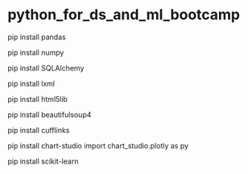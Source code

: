 # python_for_ds_and_ml_bootcamp

pip install pandas

pip install numpy

pip install SQLAlchemy

pip install lxml

pip install html5lib

pip install beautifulsoup4

pip install cufflinks

pip install chart-studio
    import chart_studio.plotly as py

pip install scikit-learn